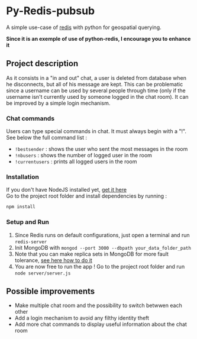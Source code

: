# Py-Redis-pubsub
A simple use-case of [redis](https://redis.io/) with python for geospatial querying.


**Since it is an exemple of use of python-redis, I encourage you to enhance it**

## Project description
As it consists in a "in and out" chat, a user is deleted from database when he disconnects, but all of his message are kept. This can be problematic since a username can be used by several people through time (only if the username isn't currently used by someone logged in the chat room). It can be improved by a simple login mechanism.

### Chat commands
Users can type special commands in chat. It must always begin with a "!". 
See below the full command list :  
* `!bestsender` : shows the user who sent the most messages in the room
* `!nbusers` : shows the number of logged user in the room
* `!currentusers` : prints all logged users in the room

### Installation
If you don't have NodeJS installed yet, [get it here](https://nodejs.org)  
Go to the project root folder and install dependencies by running :
```bash
npm install 
```

### Setup and Run
1. Since Redis runs on default configurations, just open a terminal and run `redis-server`
2. Init MongoDB with `mongod --port 3000 --dbpath your_data_folder_path`
3. Note that you can make replica sets in MongoDB for more fault tolerance, [see here how to do it](https://docs.mongodb.com/manual/replication)
4. You are now free to run the app ! Go to the project root folder and run `node server/server.js`

## Possible improvements
* Make multiple chat room and the possibility to switch betwwen each other
* Add a login mechanism to avoid any filthy identity theft
* Add more chat commands to display useful information about the chat room
